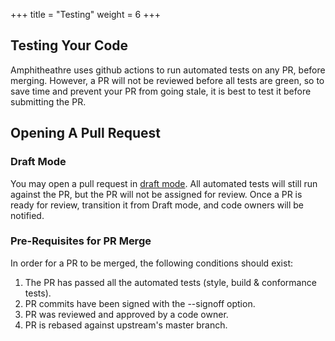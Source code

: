 +++
title = "Testing"
weight = 6
+++

## Testing Your Code

Amphitheathre uses github actions to run automated tests on any PR, before merging. However, a PR will not be reviewed before all tests are green, so to save time and prevent your PR from going stale, it is best to test it before submitting the PR.

## Opening A Pull Request

### Draft Mode

You may open a pull request in [draft mode](https://github.blog/2019-02-14-introducing-draft-pull-requests). All automated tests will still run against the PR, but the PR will not be assigned for review. Once a PR is ready for review, transition it from Draft mode, and code owners will be notified.

### Pre-Requisites for PR Merge

In order for a PR to be merged, the following conditions should exist: 
1. The PR has passed all the automated tests (style, build & conformance tests). 
2. PR commits have been signed with the --signoff option. 
3. PR was reviewed and approved by a code owner. 
4. PR is rebased against upstream's master branch.